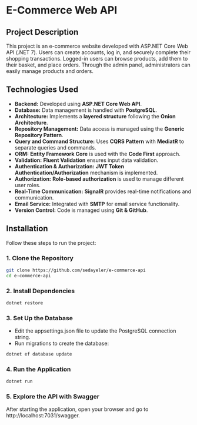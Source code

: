 # E-Commerce Web API

## Project Description
This project is an e-commerce website developed with ASP.NET Core Web API (.NET 7). Users can create accounts, log in, and securely complete their shopping transactions. Logged-in users can browse products, add them to their basket, and place orders. Through the admin panel, administrators can easily manage products and orders.

## Technologies Used
- **Backend:** Developed using **ASP.NET Core Web API**.
- **Database:** Data management is handled with **PostgreSQL**.
- **Architecture:** Implements a **layered structure** following the **Onion Architecture**.
- **Repository Management:** Data access is managed using the **Generic Repository Pattern**.
- **Query and Command Structure:** Uses **CQRS Pattern** with **MediatR** to separate queries and commands.
- **ORM:** **Entity Framework Core** is used with the **Code First** approach.
- **Validation:** **Fluent Validation** ensures input data validation.
- **Authentication & Authorization:** **JWT Token Authentication/Authorization** mechanism is implemented.
- **Authorization:** **Role-based authorization** is used to manage different user roles.
- **Real-Time Communication:** **SignalR** provides real-time notifications and communication.
- **Email Service:** Integrated with **SMTP** for email service functionality.
- **Version Control:** Code is managed using **Git & GitHub**.

## Installation
Follow these steps to run the project:

### 1. Clone the Repository
```bash
git clone https://github.com/sedayeler/e-commerce-api
cd e-commerce-api
```

### 2. Install Dependencies
```bash
dotnet restore
```

### 3. Set Up the Database
- Edit the appsettings.json file to update the PostgreSQL connection string.
- Run migrations to create the database:
```bash
dotnet ef database update
```

### 4. Run the Application
```bash
dotnet run
```

### 5. Explore the API with Swagger
After starting the application, open your browser and go to http://localhost:7031/swagger.

